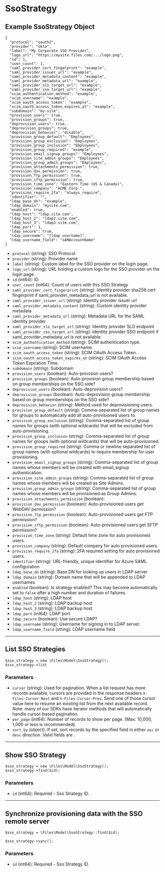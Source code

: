 # SsoStrategy

## Example SsoStrategy Object

```
{
  "protocol": "oauth2",
  "provider": "okta",
  "label": "My Corporate SSO Provider",
  "logo_url": "https://mysite.files.com/.../logo.png",
  "id": 1,
  "user_count": 1,
  "saml_provider_cert_fingerprint": "example",
  "saml_provider_issuer_url": "example",
  "saml_provider_metadata_content": "example",
  "saml_provider_metadata_url": "example",
  "saml_provider_slo_target_url": "example",
  "saml_provider_sso_target_url": "example",
  "scim_authentication_method": "example",
  "scim_username": "example",
  "scim_oauth_access_token": "example",
  "scim_oauth_access_token_expires_at": "example",
  "subdomain": "my-site",
  "provision_users": true,
  "provision_groups": true,
  "deprovision_users": true,
  "deprovision_groups": true,
  "deprovision_behavior": "disable",
  "provision_group_default": "Employees",
  "provision_group_exclusion": "Employees",
  "provision_group_inclusion": "Employees",
  "provision_group_required": "example",
  "provision_email_signup_groups": "Employees",
  "provision_site_admin_groups": "Employees",
  "provision_group_admin_groups": "Employees",
  "provision_attachments_permission": true,
  "provision_dav_permission": true,
  "provision_ftp_permission": true,
  "provision_sftp_permission": true,
  "provision_time_zone": "Eastern Time (US & Canada)",
  "provision_company": "ACME Corp.",
  "provision_require_2fa": "always_require",
  "identifier": "",
  "ldap_base_dn": "example",
  "ldap_domain": "mysite.com",
  "enabled": true,
  "ldap_host": "ldap.site.com",
  "ldap_host_2": "ldap2.site.com",
  "ldap_host_3": "ldap3.site.com",
  "ldap_port": 1,
  "ldap_secure": true,
  "ldap_username": "[ldap username]",
  "ldap_username_field": "sAMAccountName"
}
```

* `protocol` (string): SSO Protocol
* `provider` (string): Provider name
* `label` (string): Custom label for the SSO provider on the login page.
* `logo_url` (string): URL holding a custom logo for the SSO provider on the login page.
* `id` (int64): ID
* `user_count` (int64): Count of users with this SSO Strategy
* `saml_provider_cert_fingerprint` (string): Identity provider sha256 cert fingerprint if saml_provider_metadata_url is not available.
* `saml_provider_issuer_url` (string): Identity provider issuer url
* `saml_provider_metadata_content` (string): Custom identity provider metadata
* `saml_provider_metadata_url` (string): Metadata URL for the SAML identity provider
* `saml_provider_slo_target_url` (string): Identity provider SLO endpoint
* `saml_provider_sso_target_url` (string): Identity provider SSO endpoint if saml_provider_metadata_url is not available.
* `scim_authentication_method` (string): SCIM authentication type.
* `scim_username` (string): SCIM username.
* `scim_oauth_access_token` (string): SCIM OAuth Access Token.
* `scim_oauth_access_token_expires_at` (string): SCIM OAuth Access Token Expiration Time.
* `subdomain` (string): Subdomain
* `provision_users` (boolean): Auto-provision users?
* `provision_groups` (boolean): Auto-provision group membership based on group memberships on the SSO side?
* `deprovision_users` (boolean): Auto-deprovision users?
* `deprovision_groups` (boolean): Auto-deprovision group membership based on group memberships on the SSO side?
* `deprovision_behavior` (string): Method used for deprovisioning users.
* `provision_group_default` (string): Comma-separated list of group names for groups to automatically add all auto-provisioned users to.
* `provision_group_exclusion` (string): Comma-separated list of group names for groups (with optional wildcards) that will be excluded from auto-provisioning.
* `provision_group_inclusion` (string): Comma-separated list of group names for groups (with optional wildcards) that will be auto-provisioned.
* `provision_group_required` (string): Comma or newline separated list of group names (with optional wildcards) to require membership for user provisioning.
* `provision_email_signup_groups` (string): Comma-separated list of group names whose members will be created with email_signup authentication.
* `provision_site_admin_groups` (string): Comma-separated list of group names whose members will be created as Site Admins.
* `provision_group_admin_groups` (string): Comma-separated list of group names whose members will be provisioned as Group Admins.
* `provision_attachments_permission` (boolean): 
* `provision_dav_permission` (boolean): Auto-provisioned users get WebDAV permission?
* `provision_ftp_permission` (boolean): Auto-provisioned users get FTP permission?
* `provision_sftp_permission` (boolean): Auto-provisioned users get SFTP permission?
* `provision_time_zone` (string): Default time zone for auto provisioned users.
* `provision_company` (string): Default company for auto provisioned users.
* `provision_require_2fa` (string): 2FA required setting for auto provisioned users.
* `identifier` (string): URL-friendly, unique identifier for Azure SAML configuration
* `ldap_base_dn` (string): Base DN for looking up users in LDAP server
* `ldap_domain` (string): Domain name that will be appended to LDAP usernames
* `enabled` (boolean): Is strategy enabled?  This may become automatically set to `false` after a high number and duration of failures.
* `ldap_host` (string): LDAP host
* `ldap_host_2` (string): LDAP backup host
* `ldap_host_3` (string): LDAP backup host
* `ldap_port` (int64): LDAP port
* `ldap_secure` (boolean): Use secure LDAP?
* `ldap_username` (string): Username for signing in to LDAP server.
* `ldap_username_field` (string): LDAP username field

---

## List SSO Strategies

```
$sso_strategy = new \Files\Model\SsoStrategy();
$sso_strategy->list
```


### Parameters

* `cursor` (string): Used for pagination.  When a list request has more records available, cursors are provided in the response headers `X-Files-Cursor-Next` and `X-Files-Cursor-Prev`.  Send one of those cursor value here to resume an existing list from the next available record.  Note: many of our SDKs have iterator methods that will automatically handle cursor-based pagination.
* `per_page` (int64): Number of records to show per page.  (Max: 10,000, 1,000 or less is recommended).
* `sort_by` (object): If set, sort records by the specified field in either `asc` or `desc` direction. Valid fields are .

---

## Show SSO Strategy

```
$sso_strategy = new \Files\Model\SsoStrategy();
$sso_strategy->find($id);
```


### Parameters

* `id` (int64): Required - Sso Strategy ID.

---

## Synchronize provisioning data with the SSO remote server

```
$sso_strategy = \Files\Model\SsoStrategy::find($id);

$sso_strategy->sync();
```

### Parameters

* `id` (int64): Required - Sso Strategy ID.

